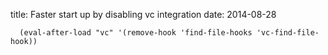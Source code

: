 title: Faster start up by disabling vc integration
date: 2014-08-28

      (eval-after-load "vc" '(remove-hook 'find-file-hooks 'vc-find-file-hook))

